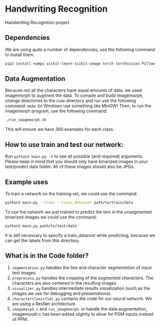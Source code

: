 # Handwriting Recognition
Handwriting Recognition project

## Dependencies
We are using quite a number of dependencies, use the following command to install them:  
```bash
pip3 install numpy scikit-learn scikit-image torch torchvision Pillow
```

## Data Augmentation
Because not all the characters have equal amounts of data, we used imagemorph  to augment the data. To compile and build imagemorph, change directories to the `Code` directory and run use the following command: `make` (in Windows use something like MinGW)
Then, to run the imagemorph program, use the following command:
```bash
./run_imagemorph.sh
```
This will ensure we have 300 examples for each class.


## How to use train and test our network:
Run `python3 main.py -h` to see all possible (and required) arguments. Please keep in mind that you should only have binarized images in your test/predict data folder. All of these images should also be JPGs.  

## Example uses
To train a network on the training set, we could use the command:
```bash
python3 main.py --train --train_dataroot path/to/train/data
```  

To use the network we just trained to predict the text in the unsegmented binarized images we could use the command:

```bash
python3 main.py path/to/test/data
```
It is still necessary to specify a train_dataroot while predicting, because we can get the labels from this directory.

## What is in the Code folder?
1. `segmentation.py` handles the line and character segmentation of input test images.
2. `preprocess.py` handles the cropping of the segmented characters. The characters are also centered in the resulting images.
3. `visualizer.py` handles intermediate results visualization (such as the images we use for debugging and presentations).
4. `characterclassifier.py` contains the code for our neural network. We are using a ResNet architecture.
5. `imagemorph.c` and `run_imagemorph.sh` handle the data augmentation, imagemorph.c has been edited slightly to allow for PGM inputs instead of PPM. 